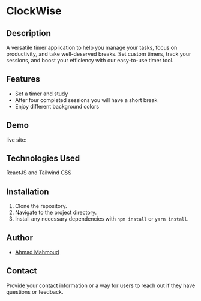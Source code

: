 # ClockWise

## Description

A versatile timer application to help you manage your tasks, focus on productivity, and take well-deserved breaks. Set custom timers, track your sessions, and boost your efficiency with our easy-to-use timer tool.

## Features

-   Set a timer and study
-   After four completed sessions you will have a short break
-   Enjoy different background colors

## Demo

live site:

## Technologies Used

ReactJS and Tailwind CSS

## Installation

1. Clone the repository.
2. Navigate to the project directory.
3. Install any necessary dependencies with `npm install` or `yarn install`.

## Author

-   [Ahmad Mahmoud](https://github.com/ja03)

## Contact

Provide your contact information or a way for users to reach out if they have questions or feedback.
